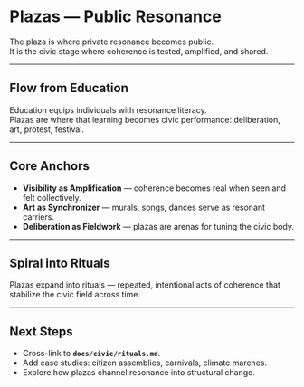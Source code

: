 # Plazas — Public Resonance

The plaza is where private resonance becomes public.  
It is the civic stage where coherence is tested, amplified, and shared.  

---

## Flow from Education

Education equips individuals with resonance literacy.  
Plazas are where that learning becomes civic performance: deliberation, art, protest, festival.  

---

## Core Anchors

- **Visibility as Amplification** — coherence becomes real when seen and felt collectively.  
- **Art as Synchronizer** — murals, songs, dances serve as resonant carriers.  
- **Deliberation as Fieldwork** — plazas are arenas for tuning the civic body.  

---

## Spiral into Rituals

Plazas expand into rituals — repeated, intentional acts of coherence that stabilize the civic field across time.  

---

## Next Steps

- Cross-link to **`docs/civic/rituals.md`**.  
- Add case studies: citizen assemblies, carnivals, climate marches.  
- Explore how plazas channel resonance into structural change.
